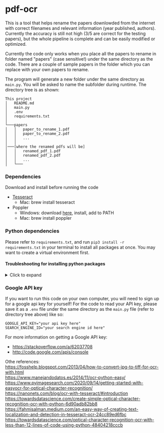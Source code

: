 # pdf-ocr

This is a tool that helps rename the papers downlowded from the internet with correct filenames and relevant information (year published, authors). Currently the accuracy is still not high (3/5 are correct for the testing papers), but the whole pipeline is complete and can be easily modified or optimized.

Currently the code only works when you place all the papers to rename in folder named "papers" (case sensitive!) under the same directory as the code. There are a couple of sample papers in the folder which you can replace with your own papers to rename. 

The program will generate a new folder under the same directory as ```main.py```. You will be asked to name the subfolder during runtime. The directory tree is as shown:

```
This project
│   README.md
│   main.py   
│   .env
│   requirements.txt
│
└───papers
│   │   paper_to_rename_1.pdf
│   │   paper_to_rename_2.pdf
│   │   ...
│   │   
│───[where the renamed pdfs will be]
│   │   renamed_pdf_1.pdf
│   │   renamed_pdf_2.pdf
│   │   ...
│   └───  
```

### Dependencies
Download and install before running the code
- [Tesseract](https://github.com/tesseract-ocr/tesseract/releases)
    - Mac: brew install tesseract 
- Poppler
    - Windows: download [here](), install, add to PATH
    - Mac: brew install poppler

### Python dependencies 
Please refer to ```requirements.txt```, and run ```pip3 install -r requirements.txt``` in your terminal to install all packages at once. You may want to create a virtual environment first.

#### Troubleshooting for installing python packages
<details>
  <summary>Click to expand</summary>

Here are some possible problems you may encounter:  
Problem with importing cv2
- check if juyter is installed in virtual env
- check if 
```
import sys
sys.path
```
in both jupyter notebook and in terminal report the same path

- if error message is ```ImportError: libGL.so.1: cannot open shared object file: No such file or directory```:  
do in terminal:
```
sudo apt update
sudo apt install libgl1-mesa-glx
```
source: https://github.com/conda-forge/pygridgen-feedstock/issues/10

</details>

  
### Google API key
If you want to run this code on your own computer, you will need to sign up for a google api key for yourself! For the code to read your API key, please save it as a ```.env``` file under the same directory as the ```main.py``` file (refer to directory tree above) like so:
```
GOOGLE_API_KEY="your api key here"
SEARCH_ENGINE_ID="your search engine id here"
```

For more information on getting a Google API key: 
- https://stackoverflow.com/a/62037708
- http://code.google.com/apis/console



Othe references:  
https://fosshelp.blogspot.com/2013/04/how-to-convert-jpg-to-tiff-for-ocr-with.html  
https://www.manejandodatos.es/2014/11/ocr-python-easy/  
https://www.pyimagesearch.com/2020/09/14/getting-started-with-easyocr-for-optical-character-recognition/  
https://nanonets.com/blog/ocr-with-tesseract/#introduction  
https://towardsdatascience.com/create-simple-optical-character-recognition-ocr-with-python-6d90adb82bb8  
https://fahmisalman.medium.com/an-easy-way-of-creating-text-localization-and-detection-in-tesseract-ocr-24cc89ed6fbc  
https://towardsdatascience.com/optical-character-recognition-ocr-with-less-than-12-lines-of-code-using-python-48404218cccb  



